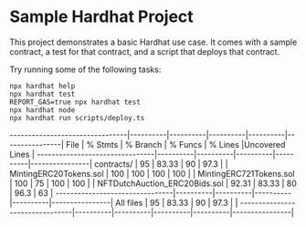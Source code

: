 # Sample Hardhat Project

This project demonstrates a basic Hardhat use case. It comes with a sample contract, a test for that contract, and a script that deploys that contract.

Try running some of the following tasks:

```shell
npx hardhat help
npx hardhat test
REPORT_GAS=true npx hardhat test
npx hardhat node
npx hardhat run scripts/deploy.ts
```


--------------------------------|----------|----------|----------|----------|----------------|
File                            |  % Stmts | % Branch |  % Funcs |  % Lines |Uncovered Lines |
--------------------------------|----------|----------|----------|----------|----------------|
 contracts/                     |       95 |    83.33 |       90 |     97.3 |                |
  MintingERC20Tokens.sol        |      100 |      100 |      100 |      100 |                |
  MintingERC721Tokens.sol       |      100 |       75 |      100 |      100 |                |
  NFTDutchAuction_ERC20Bids.sol |    92.31 |    83.33 |       80 |     96.3 |             63 |
--------------------------------|----------|----------|----------|----------|----------------|
All files                       |       95 |    83.33 |       90 |     97.3 |                |
--------------------------------|----------|----------|----------|----------|----------------|
